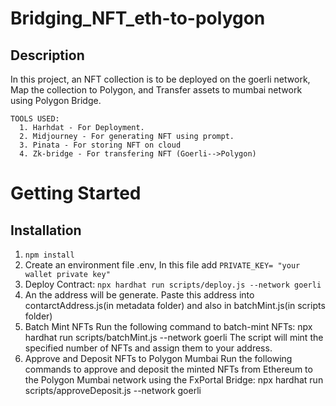 # Bridging_NFT_eth-to-polygon
## Description
In this project, an NFT collection is to be deployed on the goerli network, Map the collection to Polygon, and Transfer assets to mumbai network using Polygon Bridge.
```
TOOLS USED:
  1. Harhdat - For Deployment.
  2. Midjourney - For generating NFT using prompt.
  3. Pinata - For storing NFT on cloud
  4. Zk-bridge - For transfering NFT (Goerli-->Polygon)
```
# Getting Started
  ## Installation
  
  1. `npm install`
  2. Create an environment file .env, In this file add `PRIVATE_KEY= "your wallet private key"`
  3. Deploy Contract: `npx hardhat run scripts/deploy.js --network goerli`
  4. An the address will be generate. Paste this address into contarctAddress.js(in metadata folder) and also in batchMint.js(in scripts folder)
  6. Batch Mint NFTs
  Run the following command to batch-mint NFTs: npx hardhat run scripts/batchMint.js --network goerli
  The script will mint the specified number of NFTs and assign them to your address.
  7. Approve and Deposit NFTs to Polygon Mumbai
  Run the following commands to approve and deposit the minted NFTs from Ethereum to the Polygon Mumbai network using the FxPortal Bridge:
  npx hardhat run scripts/approveDeposit.js --network goerli
  
